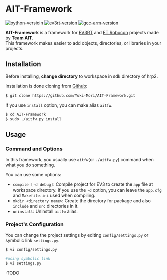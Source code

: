 # AIT-Framework

![python-versioin](https://img.shields.io/badge/python-2.7%2C%203.6-blue.svg)
[![ev3rt-version](https://img.shields.io/badge/EV3RT-%CE%B26--1%2C%20%CE%B26--2%2C%20%CE%B26--3%2C%20%CE%B27-brightgreen.svg)](http://dev.toppers.jp/trac_user/ev3pf/wiki/WhatsEV3RT)
[![gcc-arm-version](https://img.shields.io/badge/gcc--arm--none--eabi-5.4--2016q2-yellow.svg)](https://launchpad.net/gcc-arm-embedded)

**AIT-Framework** is a framework for [EV3RT](http://dev.toppers.jp/trac_user/ev3pf/wiki/WhatsEV3RT) and [ET Robocon](http://www.etrobo.jp/) projects made by **Team AIT**.<br>
This framework makes easier to add objects, directories, or libraries in your projects.

## Installation
Before installing, **change directory** to workspace in sdk directory of hrp2.

Installation is done cloning from [Github](https://github.com/Yuki-Mori/AIT-Framework):

```sh
$ git clone https://github.com/Yuki-Mori/AIT-Framework.git
```

If you use `install` option, you can make alias `aitfw`.

```sh
$ cd AIT-Framework
$ sudo ./aitfw.py install
```
	

## Usage
### Command and Options
In this framework, you usually use `aitfw`(or `./aitfw.py`) command when what you do something.

You can use some options:

* `compile [-d debug]`: Compile project for EV3 to create the `app` file at workspace directory. If you use the `-d` option, you can leave the `app.cfg` and `Makefile.ini` used when compiling.
* `mkdir <directory name>`: Create the directory for package and also `include` and `src` directories in it.
* `uninstall`: Uninstall `aitfw` alias.

### Project's Configuration
You can change the project settings by editing `config/settings.py` or symbolic link `settings.py`.

```sh
$ vi config/settings.py

#using symbolic link
$ vi settings.py
```


:TODO
